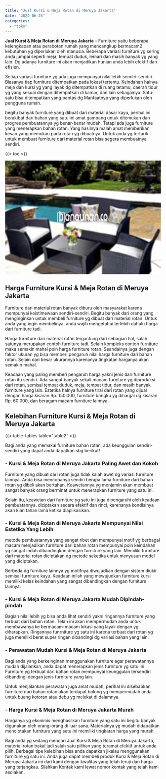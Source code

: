 ```yaml
---
title: "Jual Kursi & Meja Rotan di Meruya Jakarta"
date: "2024-06-25"
categories: 
  - "toko"
---
```


**Jual Kursi & Meja Rotan di Meruya Jakarta** – Furniture yaitu beberapa kelengkapan atau perabotan rumah yang mencangkup bermacam2 kebutuhan yg diperlukan oleh manusia. Beberapa variasi furniture yg sering anda jumpai seperti meja, tempat duduk, lemari dan masih banyak yg yang lain. Dg adanya furniture ini akan menjadikan hunian anda lebih efektif dan efisien.

Setiap variasi furniture yg ada juga mempunyai nilai lebih sendiri-sendiri. Biasanya tiap furniture ditempatkan pada lokasi tertentu. Keindahan halnya meja dan kursi yg yang layak dg ditempatkan di ruang tetamu, daerah tidur yg yang sesuai dengan ditempatkan di kamar, dan lain sebagainya. Satu-satu bisa ditempatkan yang pantas dg Manfaatnya yang diperlukan oleh pengguna rumah.

begitu banyak furniture yang dibuat dari material dasar kayu, perihal ini berakibat dari bahan yang satu ini amat gampang untuk ditemukan dan progres pembuatannya yg benar-benar mudah. Tetapi ada juga furniture yang menerapkan bahan rotan. Yang hasilnya malah amat memberikan kesan yang memukau pada rotan yg dibuatnya. Untuk anda yg tertarik untuk membuat furniture dari material rotan bisa segera membuatnya sendiri.

{{< toc >}}

![Jual Kursi & Meja Rotan di Meruya Jakarta](/images/kursi-meja-rotan-murah40.png)

## Harga Furniture Kursi & Meja Rotan di Meruya Jakarta

Furniture dari material rotan banyak diburu oleh masyarakat karena mempunyai keistimewaan sendiri-sendiri. Begitu banyak dari orang yang menginginkan untuk membeli furniture yg dibuat dari material rotan. Untuk anda yang ingin membelinya, anda wajib mengetahui terlebih dahulu harga dari furniture tadi.

Harga furniture dari material rotan tergantung dari sebagian hal, salah satunya merupakan contoh furniture tadi. Selain kompleks contoh furniture maka semakin mahal poin harga furniture rotan. Seandainya juga dengan faktor ukuran yg bisa memberi pengaruh nilai harga furniture dari bahan rotan. Selain dari besar ukurannya karenanya tingkatan harganya akan semakin mahal.

Keadaan yang paling memberi pengaruh harga yakni jenis dari furniture rotan itu sendiri. Ada sangat banyak sekali macam furniture yg diproduksi dari rotan, semisal tempat duduk, meja, tempat tidur, dan masih banyak furniture yang lain. Estetika halnya furniture tirai dari rotan yang dijual dengan harga kisaran Rp. 150.000, furniture bangku yg dihargai dg kisaran Rp. 60.000, dan beragam macam furniture lainnya.

## Kelebihan Furniture Kursi & Meja Rotan di Meruya Jakarta

{{< table-tables table="table2" >}}

Bagi anda yang memakai furniture bahan rotan, ada keunggulan sendiri-sendiri yang dapat anda dapatkan sbg berikut!

### \- Kursi & Meja Rotan di Meruya Jakarta Paling Awet dan Kokoh

Furniture yang dibuat dari rotan juga tidak kalah awet dg variasi furniture lainnya. Anda bisa mencobanya sendiri berapa lama furniture dari bahan rotan yg dibeli akan bertahan. Keawetannya yg menjamin akan membuat sangat banyak orang berminat untuk menerapkan furniture yang satu ini.

Selain itu, keawetan dari furniture yg satu ini juga dipengaruhi oleh keadaan pembuatannya. diciptakan secara efektif dan rinci, karenanya kondisinya akan kian tahan lama ketika diaplikasikan.

### \- Kursi & Meja Rotan di Meruya Jakarta Mempunyai Nilai Estetika Yang Lebih

metode pembuatannya yang sangat ribet dan mempunyai motif yg berbagai macam menjadikan furniture dari bahan rotan mempunyai poin keindahan yg sangat indah dibandingkan dengan furniture yang lain. Memiliki furniture dari material rotan diciptakan dg metode seketika untuk menyusun model yang diciptakan.

Berbeda dg furniture lainnya yg motifnya diwujudkan dengan sistem diukir semisal furniture kayu. Keadaan inilah yang mewujudkan furniture kursi memiliki kelas keindahan yang sangat dibandingkan dengan furniture lainnya.

### \- Kursi & Meja Rotan di Meruya Jakarta Mudah Dipindah-pindah

Bagian nilai lebih yg bisa anda lihat sendiri yakni ringannya furniture yang terbuat dari bahan rotan. Telah ini akan mempermudah anda untuk membawanya ke bermacam-macam lokasi yang layak dengan yg diharapkan. Ringannya funrniture yg satu ini karena terbuat dari rotan yg juga memiliki berat super ringan dibandingi dg variasi bahan yang lain.

### \- Perawatan Mudah Kursi & Meja Rotan di Meruya Jakarta

Bagi anda yang berkeinginan menggunakan furniture agar perawatannya mudah dijalankan, anda dapat menerapkan jenis furniture yg satu ini. Furniture yg terbuat dari bahan rotan mempunyai keunggulan tersendiri dibandingi dengan jenis furniture yang lain.

Untuk menjalankan perawatan juga amat mudah, perihal ini disebabkan furniture dari bahan rotan akan terdapat bolong yg mempermudah anda untuk buang kotoran atau debu yg melekat di dalamnya.

### \- Harga Kursi & Meja Rotan di Meruya Jakarta Murah

Harganya yg ekonimis menghasilkan furniture yang satu ini begitu banyak digunakan oleh orang-orang di luar sana. Materialnya yg mudah didapatkan menciptakan furniture yang satu ini memiliki tingkatan harga yang murah.

Bagi anda yg sedang mencari Jual Kursi & Meja Rotan di Meruya Jakarta, material rotan bakal jadi salah satu pilihan yang teramat efektif untuk anda pilih. Berbagai tipe kelebihan bisa anda dapatkan jikalau menggunakan furniture yg satu ini. Anda juga dapat membeli produk Kursi & Meja Rotan di Meruya Jakarta ini dari kami dengan kwalitas yang telah teruji dan harga yang terjangkau. Silahkan Kontak kami lewat nomor kontak yang telah kami sediakan.
